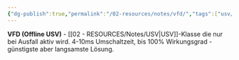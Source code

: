 ```yaml
---
{"dg-publish":true,"permalink":"/02-resources/notes/vfd/","tags":["usv/offline","elektrotechnik/strom/notfall"],"noteIcon":"","updated":"2025-09-05T10:27:24.077+02:00"}
---
```



**VFD (Offline USV)** - [[02 - RESOURCES/Notes/USV\|USV]]-Klasse die nur bei Ausfall aktiv wird.
4-10ms Umschaltzeit, bis 100% Wirkungsgrad - günstigste aber langsamste Lösung.